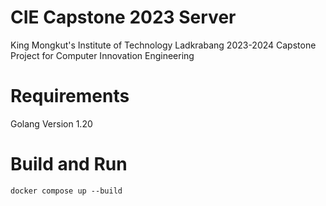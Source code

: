 # CIE Capstone 2023 Server
King Mongkut's Institute of Technology Ladkrabang 2023-2024 Capstone Project for Computer Innovation Engineering

# Requirements
Golang Version 1.20  

# Build and Run
```
docker compose up --build
```